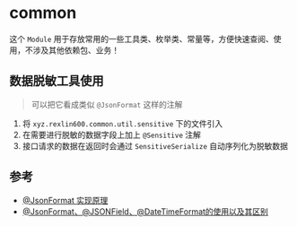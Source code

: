 # common

这个 `Module` 用于存放常用的一些工具类、枚举类、常量等，方便快速查阅、使用，不涉及其他依赖包、业务！


## 数据脱敏工具使用

> 可以把它看成类似 `@JsonFormat` 这样的注解

1. 将 `xyz.rexlin600.common.util.sensitive` 下的文件引入
2. 在需要进行脱敏的数据字段上加上 `@Sensitive` 注解
3. 接口请求的数据在返回时会通过 `SensitiveSerialize` 自动序列化为脱敏数据

## 参考

- [@JsonFormat 实现原理](https://www.jianshu.com/p/1031c09da1db)
- [@JsonFormat、@JSONField、@DateTimeFormat的使用以及其区别](https://blog.csdn.net/qq_28483283/article/details/81326365)